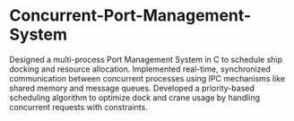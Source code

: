 # Concurrent-Port-Management-System
Designed a multi-process Port Management System in C to schedule ship docking and resource allocation.
Implemented real-time, synchronized communication between concurrent processes using IPC mechanisms like shared memory and message queues.
Developed a priority-based scheduling algorithm to optimize dock and crane usage by handling concurrent requests with constraints.
